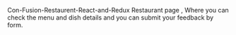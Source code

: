 Con-Fusion-Restaurent-React-and-Redux
Restaurant page , Where you can check the menu and dish details and you can submit your feedback by form.

